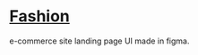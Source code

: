 # [Fashion](https://drive.google.com/drive/folders/1HpEbukFTTQ6Sy0Ajo6SYPmnqcOqyb4-9?usp=sharing)
e-commerce site landing page UI made in figma.
